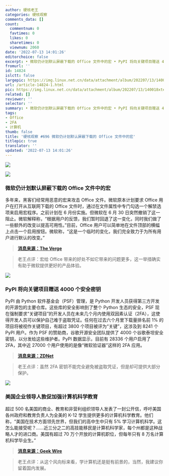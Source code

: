 ```yaml
---
author: 硬核老王
categories: 硬核观察
comments_data: []
count:
  commentnum: 0
  favtimes: 0
  likes: 0
  sharetimes: 0
  viewnum: 2060
date: '2022-07-13 14:01:26'
editorchoice: false
excerpt: • 微软仍计划默认屏蔽下载的 Office 文件中的宏 • PyPI 将向关键项目赠送 4000 个安全密钥 • 美国企业领导人敦促加强计算机科学教育
fromurl: ''
id: 14824
islctt: false
largepic: https://img.linux.net.cn/data/attachment/album/202207/13/140018xtetuegxtd8kry51.jpg
url: /article-14824-1.html
pic: https://img.linux.net.cn/data/attachment/album/202207/13/140018xtetuegxtd8kry51.jpg.thumb.jpg
related: []
reviewer: ''
selector: ''
summary: • 微软仍计划默认屏蔽下载的 Office 文件中的宏 • PyPI 将向关键项目赠送 4000 个安全密钥 • 美国企业领导人敦促加强计算机科学教育
tags:
- Office
- 2FA
- 计算机
thumb: false
title: '硬核观察 #696 微软仍计划默认屏蔽下载的 Office 文件中的宏'
titlepic: true
translator: ''
updated: '2022-07-13 14:01:26'
---
```


![](/data/attachment/album/202207/13/140018xtetuegxtd8kry51.jpg)


![](/data/attachment/album/202207/13/140026awzin9infhiqpspr.jpg)


### 微软仍计划默认屏蔽下载的 Office 文件中的宏


多年来，黑客们经常用恶意的宏来攻击 Office 文件。微软原本计划要求 Office 用户在打开从互联网下载的 Office 文件时，通过在文件属性中专门勾选一个解禁选项来启用宏程序。之前计划在 6 月份实施。但微软在 6 月 30 日突然撤销了这一阻止。微软解释称，“根据用户的反馈，我们暂时回退了这一变化，同时我们做了一些额外的改变以提高可用性。”目前，Office 用户可以简单地在文件顶部的横幅上点击一个启用按钮。微软称，“这是一个临时的变化，我们完全致力于为所有用户进行默认的改变。”



> 
> **[消息来源：The Verge](https://www.theverge.com/2022/7/11/23203554/microsoft-block-office-vba-macros-changes-temporary-statement)**
> 
> 
> 



> 
> 老王点评：宏给 Office 带来的好处不如它带来的问题更多，这一举措确实有助于微软提供更好的产品体验。
> 
> 
> 


![](/data/attachment/album/202207/13/140055gipj7k9ibjzooodk.jpg)


### PyPI 将向关键项目赠送 4000 个安全密钥


PyPI 由 Python 软件基金会（PSF）管理，是 Python 开发人员获得第三方开发的开源包的主要仓库。这些库的安全影响到了整个 Python 生态的安全，PSF 现在强制要求“关键项目”的开发人员在未来几个月内使用双因素认证（2FA），这使得开发人员可以保护自己难于盗取凭证。任何在过去六个月里下载量排名前 1% 的项目将被视作关键项目，有超过 3800 个项目被评为“关键”，这涉及到 8241 个 PyPI 用户。作为 PSF 的赞助商，谷歌开源安全团队提供了 4000 个谷歌泰坦安全密钥，以分发给这些维护者。PyPI 数据显示，目前有 28336 个用户启用了 2FA，其中近 27000 个用户使用的是像“微软验证器”这样的 2FA 应用。



> 
> **[消息来源：ZDNet](https://www.zdnet.com/article/python-programming-pypl-is-rolling-out-2fa-for-critical-projects-giving-away-4000-security-keys/)**
> 
> 
> 



> 
> 老王点评：虽然 2FA 密钥不能完全避免被盗取凭证，但是却可提供大部分保护。
> 
> 
> 


![](/data/attachment/album/202207/13/140038why4ytkstwdrryss.jpg)


### 美国企业领导人敦促加强计算机科学教育


超过 500 名美国的商业、教育和非营利组织领导人发表了一封公开信，呼吁美国各州政府和教育负责人为全美的 K-12 学生提供更多的计算机科学教育。他们称，“美国在技术方面领先世界，但我们的高中生中只有 5% 学习计算机科学。这怎么能接受呢？……近三分之二的高技能移民是计算机科学家，每个州都是这种战略人才的进口商。美国有超过 70 万个开放的计算机职位，但每年只有 8 万名计算机科学毕业生。”



> 
> **[消息来源：Geek Wire](https://www.geekwire.com/2022/hundreds-of-tech-business-and-nonprofit-leaders-urge-states-to-boost-computer-science-education/)**
> 
> 
> 



> 
> 老王点评：从这个风向标来看，学计算机还是挺有前景的，当然，我建议你留着国内发展。
> 
> 
>